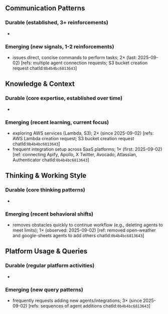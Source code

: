 ## Communication Patterns
### Durable (established, 3+ reinforcements)
-  

### Emerging (new signals, 1-2 reinforcements)
- issues direct, concise commands to perform tasks; 2× (last: 2025-09-02) [refs: multiple agent connection requests; S3 bucket creation request chatId:`0b4b4bc6813643`]

## Knowledge & Context
### Durable (core expertise, established over time)
-  

### Emerging (recent learning, current focus)
- exploring AWS services (Lambda, S3); 2× (since 2025-09-02) [refs: AWS Lambda creation request; S3 bucket creation request chatId:`0b4b4bc6813643`]
- frequent integration setup across SaaS platforms; 1× (first: 2025-09-02) [ref: connecting Apify, Apollo, X Twitter, Avocado, Atlassian, Authenticator chatId:`0b4b4bc6813643`]

## Thinking & Working Style
### Durable (core thinking patterns)
-  

### Emerging (recent behavioral shifts)
- removes obstacles quickly to continue workflow (e.g., deleting agents to meet limits); 1× (observed: 2025-09-02) [ref: removed open-weather and google-sheets agents to add others chatId:`0b4b4bc6813643`]

## Platform Usage & Queries
### Durable (regular platform activities)
-  

### Emerging (new query patterns)
- frequently requests adding new agents/integrations; 3× (since 2025-09-02) [refs: sequences of agent additions chatId:`0b4b4bc6813643`]